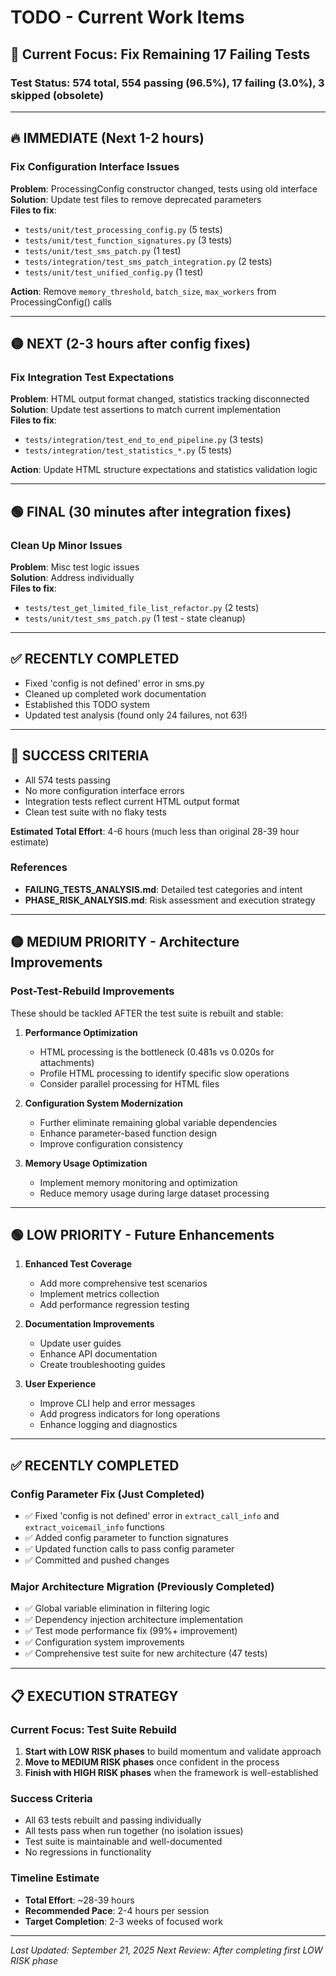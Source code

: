 # TODO - Current Work Items

## 🎯 **Current Focus: Fix Remaining 17 Failing Tests**

### **Test Status**: 574 total, 554 passing (96.5%), 17 failing (3.0%), 3 skipped (obsolete)

---

## 🔥 **IMMEDIATE (Next 1-2 hours)**

### Fix Configuration Interface Issues
**Problem**: ProcessingConfig constructor changed, tests using old interface  
**Solution**: Update test files to remove deprecated parameters  
**Files to fix**: 
- `tests/unit/test_processing_config.py` (5 tests)
- `tests/unit/test_function_signatures.py` (3 tests) 
- `tests/unit/test_sms_patch.py` (1 test)
- `tests/integration/test_sms_patch_integration.py` (2 tests)
- `tests/unit/test_unified_config.py` (1 test)

**Action**: Remove `memory_threshold`, `batch_size`, `max_workers` from ProcessingConfig() calls

---

## 🟡 **NEXT (2-3 hours after config fixes)**

### Fix Integration Test Expectations  
**Problem**: HTML output format changed, statistics tracking disconnected  
**Solution**: Update test assertions to match current implementation  
**Files to fix**:
- `tests/integration/test_end_to_end_pipeline.py` (3 tests)
- `tests/integration/test_statistics_*.py` (5 tests)

**Action**: Update HTML structure expectations and statistics validation logic

---

## 🟢 **FINAL (30 minutes after integration fixes)**

### Clean Up Minor Issues
**Problem**: Misc test logic issues  
**Solution**: Address individually  
**Files to fix**:
- `tests/test_get_limited_file_list_refactor.py` (2 tests)
- `tests/unit/test_sms_patch.py` (1 test - state cleanup)

---

## ✅ **RECENTLY COMPLETED**
- Fixed 'config is not defined' error in sms.py
- Cleaned up completed work documentation  
- Established this TODO system
- Updated test analysis (found only 24 failures, not 63!)

---

## 🎯 **SUCCESS CRITERIA**
- All 574 tests passing
- No more configuration interface errors
- Integration tests reflect current HTML output format
- Clean test suite with no flaky tests

**Estimated Total Effort**: 4-6 hours (much less than original 28-39 hour estimate)

### References
- **FAILING_TESTS_ANALYSIS.md**: Detailed test categories and intent
- **PHASE_RISK_ANALYSIS.md**: Risk assessment and execution strategy

---

## 🟡 MEDIUM PRIORITY - Architecture Improvements

### Post-Test-Rebuild Improvements
These should be tackled AFTER the test suite is rebuilt and stable:

1. **Performance Optimization**
   - HTML processing is the bottleneck (0.481s vs 0.020s for attachments)
   - Profile HTML processing to identify specific slow operations
   - Consider parallel processing for HTML files

2. **Configuration System Modernization** 
   - Further eliminate remaining global variable dependencies
   - Enhance parameter-based function design
   - Improve configuration consistency

3. **Memory Usage Optimization**
   - Implement memory monitoring and optimization
   - Reduce memory usage during large dataset processing

---

## 🟢 LOW PRIORITY - Future Enhancements

1. **Enhanced Test Coverage**
   - Add more comprehensive test scenarios
   - Implement metrics collection
   - Add performance regression testing

2. **Documentation Improvements**
   - Update user guides
   - Enhance API documentation
   - Create troubleshooting guides

3. **User Experience**
   - Improve CLI help and error messages
   - Add progress indicators for long operations
   - Enhance logging and diagnostics

---

## ✅ RECENTLY COMPLETED

### Config Parameter Fix (Just Completed)
- ✅ Fixed 'config is not defined' error in `extract_call_info` and `extract_voicemail_info` functions
- ✅ Added config parameter to function signatures
- ✅ Updated function calls to pass config parameter
- ✅ Committed and pushed changes

### Major Architecture Migration (Previously Completed)
- ✅ Global variable elimination in filtering logic
- ✅ Dependency injection architecture implementation  
- ✅ Test mode performance fix (99%+ improvement)
- ✅ Configuration system improvements
- ✅ Comprehensive test suite for new architecture (47 tests)

---

## 📋 EXECUTION STRATEGY

### Current Focus: Test Suite Rebuild
1. **Start with LOW RISK phases** to build momentum and validate approach
2. **Move to MEDIUM RISK phases** once confident in the process  
3. **Finish with HIGH RISK phases** when the framework is well-established

### Success Criteria
- All 63 tests rebuilt and passing individually
- All tests pass when run together (no isolation issues)
- Test suite is maintainable and well-documented
- No regressions in functionality

### Timeline Estimate
- **Total Effort**: ~28-39 hours
- **Recommended Pace**: 2-4 hours per session
- **Target Completion**: 2-3 weeks of focused work

---

*Last Updated: September 21, 2025*
*Next Review: After completing first LOW RISK phase*
